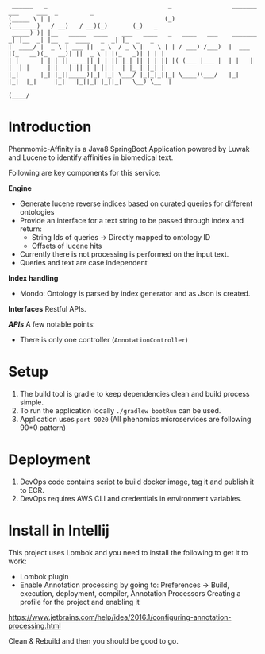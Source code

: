 ```
 ______   _                                  _                 _______     ___     ___  _         _
(_____ \ | |                                (_)               (_______)   / __)   / __)(_)       (_)   _
 _____) )| |__   _____  ____    ___   ____   _   ____   ___    _______  _| |__  _| |__  _  ____   _  _| |_  _   _
|  ____/ |  _ \ | ___ ||  _ \  / _ \ |    \ | | / ___) /___)  |  ___  |(_   __)(_   __)| ||  _ \ | |(_   _)| | | |
| |      | | | || ____|| | | || |_| || | | || |( (___ |___ |  | |   | |  | |     | |   | || | | || |  | |_ | |_| |
|_|      |_| |_||_____)|_| |_| \___/ |_|_|_||_| \____)(___/   |_|   |_|  |_|     |_|   |_||_| |_||_|   \__) \__  |
                                                                                                           (____/
```
Introduction
============
Phenmomic-Affinity is a Java8 SpringBoot Application powered by Luwak and Lucene to identify affinities in biomedical text.

Following are key components for this service:

**Engine**
* Generate lucene reverse indices based on curated queries for different ontologies
* Provide an interface for a text string to be passed through index and return:
    * String Ids of queries -> Directly mapped to ontology ID
    * Offsets of lucene hits
* Currently there is not processing is performed on the input text.
* Queries and text are case independent

**Index handling**
* Mondo: Ontology is parsed by index generator and as Json is created.

**Interfaces**
Restful APIs.

***APIs***
A few notable points:
* There is only one controller (`AnnotationController`)

Setup
=====
1. The build tool is gradle to keep dependencies clean and build process simple.
2. To run the application locally `./gradlew bootRun` can be used.
3. Application uses `port 9020` (All phenomics microservices are following 90*0 pattern)

Deployment
==========
1. DevOps code contains script to build docker image, tag it and publish it to ECR.
2. DevOps requires AWS CLI and credentials in environment variables.


Install in Intellij
===================
This project uses Lombok and you need to install the following to get it to work:
* Lombok plugin
* Enable Annotation processing by going to:
Preferences -> Build, execution, deployment, compiler, Annotation Processors
Creating a profile for the project and enabling it

https://www.jetbrains.com/help/idea/2016.1/configuring-annotation-processing.html

Clean & Rebuild and then you should be good to go.

